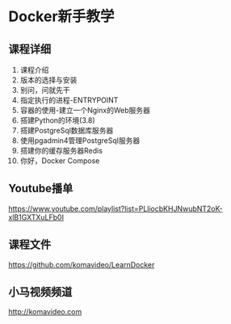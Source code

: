 Docker新手教学
=============

## 课程详细

01. 课程介绍
02. 版本的选择与安装
03. 别问，问就先干
04. 指定执行的进程-ENTRYPOINT
05. 容器的使用-建立一个Nginx的Web服务器
06. 搭建Python的环境(3.8)
07. 搭建PostgreSql数据库服务器
08. 使用pgadmin4管理PostgreSql服务器
09. 搭建你的缓存服务器Redis
10. 你好，Docker Compose

## Youtube播单

https://www.youtube.com/playlist?list=PLliocbKHJNwubNT2oK-xlB1GXTXuLFb0I

## 课程文件

https://github.com/komavideo/LearnDocker

## 小马视频频道

http://komavideo.com
